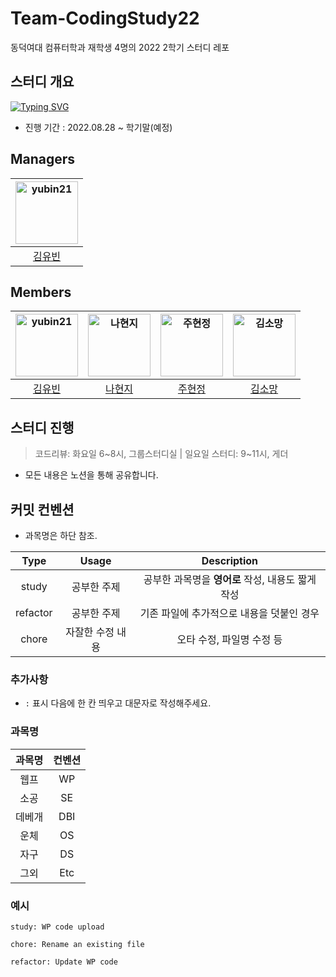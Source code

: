# Team-CodingStudy22
동덕여대 컴퓨터학과 재학생 4명의 2022 2학기 스터디 레포
## 스터디 개요
[![Typing SVG](https://readme-typing-svg.demolab.com?font=Roboto+Mono&size=25&pause=10&color=6753F7&center=true&vCenter=true&multiline=true&repeat=false&width=700&height=70&lines=Hello%2C+Study!;%EB%8F%99%EB%8D%95%EC%97%AC%EB%8C%80+%EC%BB%B4%EA%B3%BC+4%EB%AA%85%EC%9D%98+%EC%A0%84%EA%B3%B5%EA%B3%BC%EB%AA%A9+%EC%8B%A4%EB%A0%A5+%ED%96%A5%EC%83%81%EC%9D%84+%EC%9C%84%ED%95%9C+%EC%8A%A4%ED%84%B0%EB%94%94%F0%9F%91%8B)](https://git.io/typing-svg)

- 진행 기간 : 2022.08.28 ~ 학기말(예정)

## Managers
| <a href="https://github.com/yubin21"><img alt="yubin21" src="https://user-images.githubusercontent.com/80163835/213104751-7d7da124-8c25-4fde-ab01-8b9c9f8b0444.jpg" width="100"></a> |
| :------------------------------------------------------------: |
| [김유빈](https://github.com/yubin21) |

## Members
| <a href="https://github.com/yubin21"><img alt="yubin21" src="https://user-images.githubusercontent.com/80163835/213104751-7d7da124-8c25-4fde-ab01-8b9c9f8b0444.jpg" width="100"></a>  | <a href="https://user-images.githubusercontent.com/80163835/213105153-a1cff030-6f0d-49be-a385-3589d54ea536.png"><img alt="나현지" src="https://user-images.githubusercontent.com/80163835/213105153-a1cff030-6f0d-49be-a385-3589d54ea536.png" width="100"></a> | <a href="https://user-images.githubusercontent.com/80163835/213105468-06e9eacb-9401-4b75-9d94-9e6716959ce2.png"><img alt="주현정" src="https://user-images.githubusercontent.com/80163835/213105221-dc6ddf39-8f66-4efd-9bb1-3c78349d29cc.png" width="100"></a> | <a href="https://user-images.githubusercontent.com/80163835/213105378-441070b3-ffa1-460c-8667-e1f42e37fcdf.png"><img alt="김소망" src="https://user-images.githubusercontent.com/80163835/213105378-441070b3-ffa1-460c-8667-e1f42e37fcdf.png" width=100></a> |
| :------------------------------------------------------------: | :------------------------------------------------------------: | :------------------------------------------------------------: | :------------------------------------------------------------: |
| [김유빈](https://github.com/yubin21) | [나현지](https://github.com/Developer-HyeonJi) | [주현정](https://github.com/hyun-jung-joo)   | [김소망](https://github.com/mang3858)  | 

## 스터디 진행
> 코드리뷰: 화요일 6\~8시, 그룹스터디실 \| 일요일 스터디: 9\~11시, 게더
- 모든 내용은 노션을 통해 공유합니다.

## 커밋 컨벤션
- 과목명은 하단 참조.

|Type|Usage|Description|
|:---:|:----:|:-----:|
|study|공부한 주제|공부한 과목명을 **영어로** 작성, 내용도 짧게 작성|
|refactor|공부한 주제|기존 파일에 추가적으로 내용을 덧붙인 경우|
|chore|자잘한 수정 내용|오타 수정, 파일명 수정 등|

### 추가사항
- `:` 표시 다음에 한 칸 띄우고 대문자로 작성해주세요.

### 과목명
|과목명|컨벤션|
|:---:|:---:|
|웹프|WP|
|소공|SE|
|데베개|DBI|
|운체|OS|
|자구|DS|
|그외|Etc|

### 예시
```
study: WP code upload

chore: Rename an existing file

refactor: Update WP code
```
